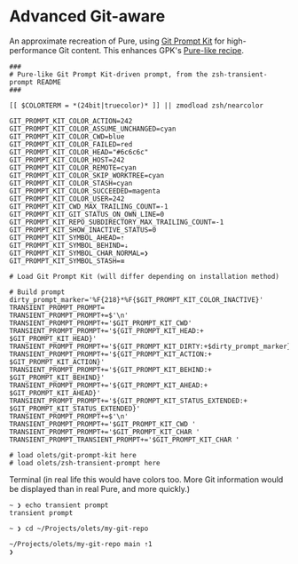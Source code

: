 # Advanced Git-aware

An approximate recreation of Pure, using [Git Prompt Kit](https://git-prompt-kit.olets.dev/) for high-performance Git content. This enhances GPK's [Pure-like recipe](https://git-prompt-kit.olets.dev/recipes.html#pure-like).

```shell
###
# Pure-like Git Prompt Kit-driven prompt, from the zsh-transient-prompt README
###

[[ $COLORTERM = *(24bit|truecolor)* ]] || zmodload zsh/nearcolor

GIT_PROMPT_KIT_COLOR_ACTION=242
GIT_PROMPT_KIT_COLOR_ASSUME_UNCHANGED=cyan
GIT_PROMPT_KIT_COLOR_CWD=blue
GIT_PROMPT_KIT_COLOR_FAILED=red
GIT_PROMPT_KIT_COLOR_HEAD="#6c6c6c"
GIT_PROMPT_KIT_COLOR_HOST=242
GIT_PROMPT_KIT_COLOR_REMOTE=cyan
GIT_PROMPT_KIT_COLOR_SKIP_WORKTREE=cyan
GIT_PROMPT_KIT_COLOR_STASH=cyan
GIT_PROMPT_KIT_COLOR_SUCCEEDED=magenta
GIT_PROMPT_KIT_COLOR_USER=242
GIT_PROMPT_KIT_CWD_MAX_TRAILING_COUNT=-1
GIT_PROMPT_KIT_GIT_STATUS_ON_OWN_LINE=0
GIT_PROMPT_KIT_REPO_SUBDIRECTORY_MAX_TRAILING_COUNT=-1
GIT_PROMPT_KIT_SHOW_INACTIVE_STATUS=0
GIT_PROMPT_KIT_SYMBOL_AHEAD=⇡
GIT_PROMPT_KIT_SYMBOL_BEHIND=⇣
GIT_PROMPT_KIT_SYMBOL_CHAR_NORMAL=❯
GIT_PROMPT_KIT_SYMBOL_STASH=≡

# Load Git Prompt Kit (will differ depending on installation method)

# Build prompt
dirty_prompt_marker='%F{218}*%F{$GIT_PROMPT_KIT_COLOR_INACTIVE}'
TRANSIENT_PROMPT_PROMPT=
TRANSIENT_PROMPT_PROMPT+=$'\n'
TRANSIENT_PROMPT_PROMPT+='$GIT_PROMPT_KIT_CWD'
TRANSIENT_PROMPT_PROMPT+='${GIT_PROMPT_KIT_HEAD:+ $GIT_PROMPT_KIT_HEAD}'
TRANSIENT_PROMPT_PROMPT+='${GIT_PROMPT_KIT_DIRTY:+$dirty_prompt_marker}'
TRANSIENT_PROMPT_PROMPT+='${GIT_PROMPT_KIT_ACTION:+ $GIT_PROMPT_KIT_ACTION}'
TRANSIENT_PROMPT_PROMPT+='${GIT_PROMPT_KIT_BEHIND:+ $GIT_PROMPT_KIT_BEHIND}'
TRANSIENT_PROMPT_PROMPT+='${GIT_PROMPT_KIT_AHEAD:+ $GIT_PROMPT_KIT_AHEAD}'
TRANSIENT_PROMPT_PROMPT+='${GIT_PROMPT_KIT_STATUS_EXTENDED:+ $GIT_PROMPT_KIT_STATUS_EXTENDED}'
TRANSIENT_PROMPT_PROMPT+=$'\n'
TRANSIENT_PROMPT_PROMPT+='$GIT_PROMPT_KIT_CWD '
TRANSIENT_PROMPT_PROMPT+='$GIT_PROMPT_KIT_CHAR '
TRANSIENT_PROMPT_TRANSIENT_PROMPT+='$GIT_PROMPT_KIT_CHAR '

# load olets/git-prompt-kit here
# load olets/zsh-transient-prompt here
```

Terminal (in real life this would have colors too. More Git information would be displayed than in real Pure, and more quickly.)

```
~ ❯ echo transient prompt
transient prompt

~ ❯ cd ~/Projects/olets/my-git-repo

~/Projects/olets/my-git-repo main ⇡1
❯
```
